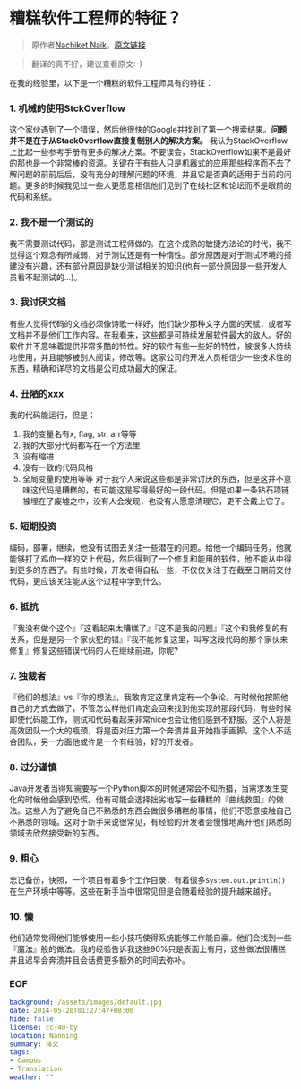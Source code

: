 糟糕软件工程师的特征？
====================

> 原作者[Nachiket Naik](http://www.quora.com/Nachiket-Naik)，[原文链接](http://www.quora.com/Software-Engineering/What-are-the-characteristics-of-a-bad-software-engineer)

> 翻译的真不好，建议查看原文:-)

在我的经验里，以下是一个糟糕的软件工程师具有的特征：

### 1. 机械的使用StckOverflow
这个家伙遇到了一个错误，然后他很快的Google并找到了第一个搜索结果。**问题并不是在于从StackOverflow直接复制别人的解决方案。** 我认为StackOverflow上比起一些参考手册有更多的解决方案。不要误会，StackOverflow如果不是最好的那也是一个非常棒的资源。关键在于有些人只是机器式的应用那些程序而不去了解问题的前前后后，没有充分的理解问题的环境，并且它是否真的适用于当前的问题。更多的时候我见过一些人更愿意相信他们见到了在线社区和论坛而不是眼前的代码和系统。

### 2. 我不是一个测试的
我不需要测试代码，那是测试工程师做的。在这个成熟的敏捷方法论的时代，我不觉得这个观念有所减弱，对于测试还是有一种惰性。部分原因是对于测试环境的搭建没有兴趣，还有部分原因是缺少测试相关的知识(也有一部分原因是一些开发人员看不起测试的...)。

### 3. 我讨厌文档
有些人觉得代码的文档必须像诗歌一样好，他们缺少那种文字方面的天赋，或者写文档并不是他们工作内容。在我看来，这些都是可持续发展软件最大的敌人。好的软件并不意味着提供非常多酷的特性。好的软件有些一些好的特性，被很多人持续地使用，并且能够被别人阅读，修改等。这家公司的开发人员相信少一些技术性的东西，精确和详尽的文档是公司成功最大的保证。

### 4. 丑陋的xxx
我的代码能运行，但是：
1. 我的变量名有x, flag, str, arr等等
2. 我的大部分代码都写在一个方法里
3. 没有缩进
4. 没有一致的代码风格
5. 全局变量的使用等等
对于我个人来说这些都是非常讨厌的东西，但是这并不意味这代码是糟糕的，有可能这是写得最好的一段代码。但是如果一条钻石项链被埋在了废墟之中，没有人会发现，也没有人愿意清理它，更不会戴上它了。

### 5. 短期投资
编码，部署，继续，他没有试图去关注一些潜在的问题。给他一个编码任务，他就能够打了鸡血一样的交上代码，然后得到了一个修复和能用的软件，他不能从中得到更多的东西了。有些时候，开发者得自私一些，不仅仅关注于在截至日期前交付代码，更应该关注能从这个过程中学到什么。

### 6. 抵抗
『我没有做个这个』『这看起来太糟糕了』『这不是我的问题』『这个和我修复的有关系，但是是另一个家伙犯的错』『我不能修复这里，叫写这段代码的那个家伙来修复』修复这些错误代码的人在继续前进，你呢?

### 7. 独裁者
『他们的想法』vs『你的想法』，我敢肯定这里肯定有一个争论。有时候他按照他自己的方式去做了，不管怎么样他们肯定会回来找到他实现的那段代码，有些时候即使代码能工作，测试和代码看起来非常nice也会让他们感到不舒服。这个人将是高效团队一个大的瓶颈，将是面对压力第一个奔溃并且开始指手画脚。这个人不适合团队，另一方面他或许是一个有经验，好的开发者。

### 8. 过分谨慎
Java开发者当得知需要写一个Python脚本的时候通常会不知所措，当需求发生变化的时候他会感到恐慌。他有可能会选择拙劣地写一些糟糕的『曲线救国』的做法。这些人为了避免自己不熟悉的东西会做很多糟糕的事情，他们不愿意接触自己不熟悉的领域。这对于新手来说很常见，有经验的开发者会慢慢地离开他们熟悉的领域去欣然接受新的东西。

### 9. 粗心
忘记备份，快照，一个项目有着多个工作目录，有着很多``System.out.println()``在生产环境中等等。这些在新手当中很常见但是会随着经验的提升越来越好。

### 10. 懒
他们通常觉得他们能够使用一些小技巧使得系统能够工作能自豪。他们会找到一些『魔法』般的做法。我的经验告诉我这些90%只是表面上有用，这些做法很糟糕并且迟早会奔溃并且会话费更多额外的时间去弥补。

### EOF
```yaml
background: /assets/images/default.jpg
date: 2014-05-20T01:27:47+08:00
hide: false
license: cc-40-by
location: Nanning
summary: 译文
tags:
- Campus
- Translation
weather: ""
```
